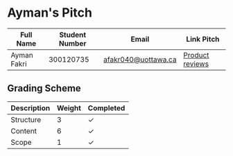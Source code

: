 # Ayman's Pitch

| Full Name | Student Number | Email | Link Pitch |
|------|------|------|------|
| Ayman Fakri | 300120735| afakr040@uottawa.ca | [Product reviews](https://github.com/afakri/deliv1) |



## Grading Scheme

| Description | Weight | Completed | 
|------|------|------|
| Structure | 3 | &check; |
| Content | 6 | &check; |
| Scope | 1 | &check; |


